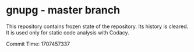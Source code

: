 # gnupg - master branch

This repository contains frozen state of the repository.
Its history is cleared. It is used only for static code
analysis with Codacy.

Commit Time: 1707457337